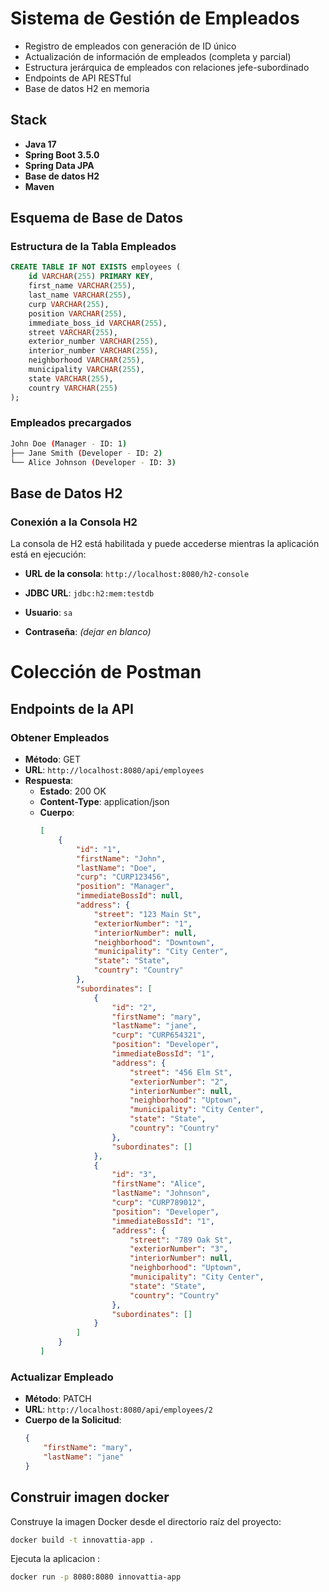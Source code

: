 # Sistema de Gestión de Empleados

- Registro de empleados con generación de ID único
- Actualización de información de empleados (completa y parcial)
- Estructura jerárquica de empleados con relaciones jefe-subordinado
- Endpoints de API RESTful
- Base de datos H2 en memoria

## Stack

- **Java 17**
- **Spring Boot 3.5.0**
- **Spring Data JPA**
- **Base de datos H2**
- **Maven**

## Esquema de Base de Datos

### Estructura de la Tabla Empleados

```sql
CREATE TABLE IF NOT EXISTS employees (
    id VARCHAR(255) PRIMARY KEY,
    first_name VARCHAR(255),
    last_name VARCHAR(255),
    curp VARCHAR(255),
    position VARCHAR(255),
    immediate_boss_id VARCHAR(255),
    street VARCHAR(255),
    exterior_number VARCHAR(255),
    interior_number VARCHAR(255),
    neighborhood VARCHAR(255),
    municipality VARCHAR(255),
    state VARCHAR(255),
    country VARCHAR(255)
);
```

### Empleados precargados 

```bash
John Doe (Manager - ID: 1)
├── Jane Smith (Developer - ID: 2)
└── Alice Johnson (Developer - ID: 3)
```

## Base de Datos H2
### Conexión a la Consola H2


La consola de H2 está habilitada y puede accederse mientras la aplicación está en ejecución:


- **URL de la consola**: `http://localhost:8080/h2-console`

- **JDBC URL**: `jdbc:h2:mem:testdb`

- **Usuario**: `sa`

- **Contraseña**: *(dejar en blanco)*

# Colección de Postman
## Endpoints de la API

### Obtener Empleados

- **Método**: GET
- **URL**: `http://localhost:8080/api/employees`
- **Respuesta**:
    - **Estado**: 200 OK
    - **Content-Type**: application/json
    - **Cuerpo**:
      ```json
      [
          {
              "id": "1",
              "firstName": "John",
              "lastName": "Doe",
              "curp": "CURP123456",
              "position": "Manager",
              "immediateBossId": null,
              "address": {
                  "street": "123 Main St",
                  "exteriorNumber": "1",
                  "interiorNumber": null,
                  "neighborhood": "Downtown",
                  "municipality": "City Center",
                  "state": "State",
                  "country": "Country"
              },
              "subordinates": [
                  {
                      "id": "2",
                      "firstName": "mary",
                      "lastName": "jane",
                      "curp": "CURP654321",
                      "position": "Developer",
                      "immediateBossId": "1",
                      "address": {
                          "street": "456 Elm St",
                          "exteriorNumber": "2",
                          "interiorNumber": null,
                          "neighborhood": "Uptown",
                          "municipality": "City Center",
                          "state": "State",
                          "country": "Country"
                      },
                      "subordinates": []
                  },
                  {
                      "id": "3",
                      "firstName": "Alice",
                      "lastName": "Johnson",
                      "curp": "CURP789012",
                      "position": "Developer",
                      "immediateBossId": "1",
                      "address": {
                          "street": "789 Oak St",
                          "exteriorNumber": "3",
                          "interiorNumber": null,
                          "neighborhood": "Uptown",
                          "municipality": "City Center",
                          "state": "State",
                          "country": "Country"
                      },
                      "subordinates": []
                  }
              ]
          }
      ]
      ```

### Actualizar Empleado

- **Método**: PATCH
- **URL**: `http://localhost:8080/api/employees/2`
- **Cuerpo de la Solicitud**:
    ```json
    {
        "firstName": "mary",
        "lastName": "jane"
    }
    ```

## Construir imagen docker

Construye la imagen Docker desde el directorio raíz del proyecto:

```bash
docker build -t innovattia-app .
```


Ejecuta la aplicacion :

```bash
docker run -p 8080:8080 innovattia-app
```


